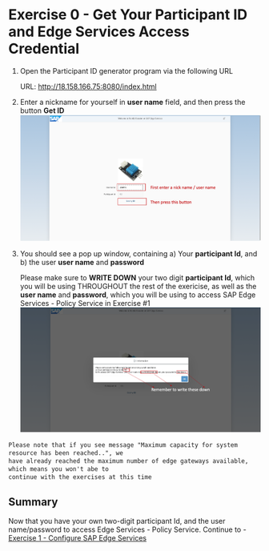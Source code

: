 # Exercise 0 - Get Your Participant ID and Edge Services Access Credential

1.	Open the Participant ID generator program via the following URL

      URL: http://18.158.166.75:8080/index.html


2.	Enter a nickname for yourself in __user name__ field, and then press the button __Get ID__
<br>![](/exercises/ex0/images/Ex0_1.png)

3. You should see a pop up window, containing a) Your __participant Id__, and b) the user __user name__ and __password__ 

   Please make sure to __WRITE DOWN__ your two digit __participant Id__, which you will be using THROUGHOUT the rest of the exericise, as well as the __user name__ and __password__, which you will be using to access SAP Edge Services - Policy Service in Exercise #1 
<br>![](/exercises/ex0/images/Ex0_2.png)

```
Please note that if you see message "Maximum capacity for system resource has been reached..", we
have already reached the maximum number of edge gateways available, which means you won't abe to 
continue with the exercises at this time
```

## Summary

Now that you have your own two-digit participant Id, and the user name/password to access Edge Services - Policy Service.
Continue to - [Exercise 1 - Configure SAP Edge Services](../ex1/README.md)
